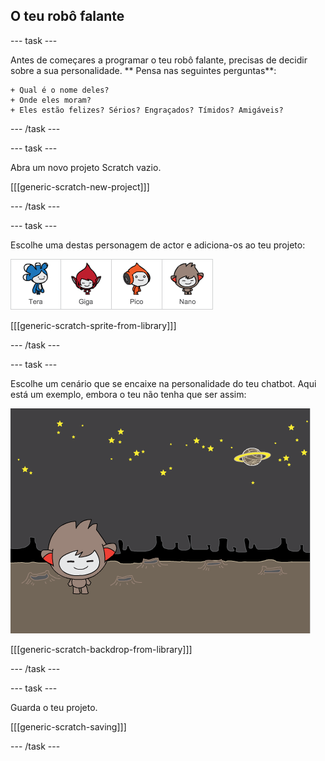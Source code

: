 ## O teu robô falante

\--- task \---

Antes de começares a programar o teu robô falante, precisas de decidir sobre a sua personalidade. ** Pensa nas seguintes perguntas**:

    + Qual é o nome deles? 
    + Onde eles moram? 
    + Eles estão felizes? Sérios? Engraçados? Tímidos? Amigáveis?
    

\--- /task \---

\--- task \---

Abra um novo projeto Scratch vazio.

[[[generic-scratch-new-project]]]

\--- /task \---

\--- task \---

Escolhe uma destas personagem de actor e adiciona-os ao teu projeto:

![Choose a character](images/chatbot-characters.png)

[[[generic-scratch-sprite-from-library]]]

\--- /task \---

\--- task \---

Escolhe um cenário que se encaixe na personalidade do teu chatbot. Aqui está um exemplo, embora o teu não tenha que ser assim:

![Choose a backdrop](images/chatbot-backdrop.png)

[[[generic-scratch-backdrop-from-library]]]

\--- /task \---

\--- task \---

Guarda o teu projeto.

[[[generic-scratch-saving]]]

\--- /task \---